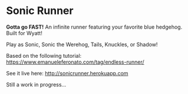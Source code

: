 # Sonic Runner
<strong>Gotta go FAST!</strong> An infinite runner featuring your favorite blue hedgehog. Built for Wyatt!

Play as Sonic, Sonic the Werehog, Tails, Knuckles, or Shadow!

Based on the following tutorial: https://www.emanueleferonato.com/tag/endless-runner/

See it live here: http://sonicrunner.herokuapp.com

Still a work in progress...
